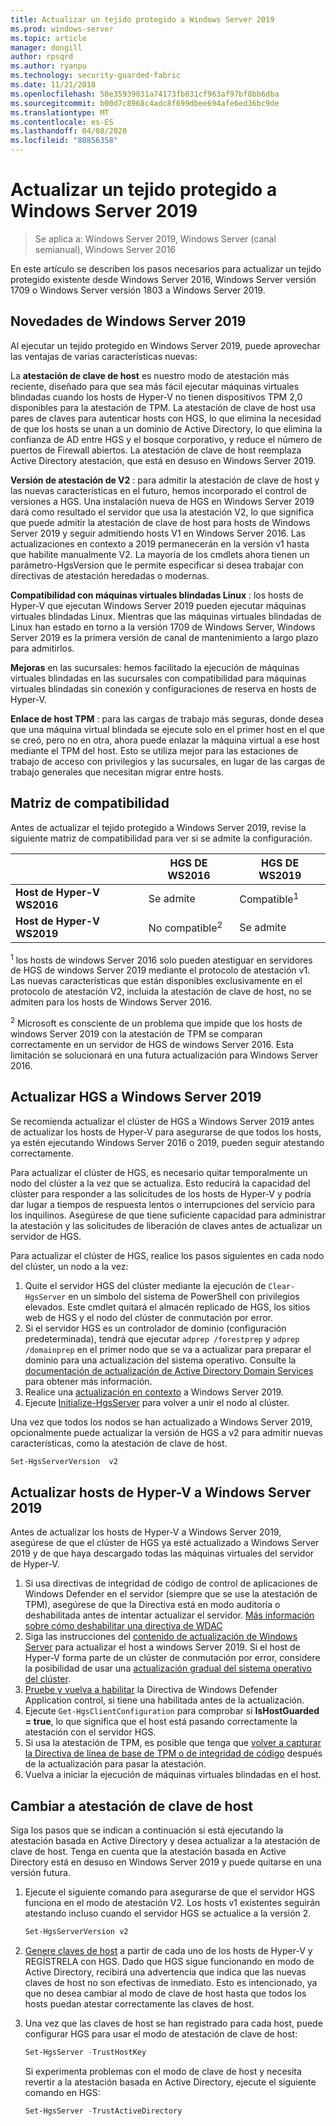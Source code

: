 ```yaml
---
title: Actualizar un tejido protegido a Windows Server 2019
ms.prod: windows-server
ms.topic: article
manager: dongill
author: rpsqrd
ms.author: ryanpu
ms.technology: security-guarded-fabric
ms.date: 11/21/2018
ms.openlocfilehash: 50e35939031a74173fb031cf963af97bf8bb6dba
ms.sourcegitcommit: b00d7c8968c4adc8f699dbee694afe6ed36bc9de
ms.translationtype: MT
ms.contentlocale: es-ES
ms.lasthandoff: 04/08/2020
ms.locfileid: "80856358"
---
```

# <a name="upgrade-a-guarded-fabric-to-windows-server-2019"></a>Actualizar un tejido protegido a Windows Server 2019

> Se aplica a: Windows Server 2019, Windows Server (canal semianual), Windows Server 2016

En este artículo se describen los pasos necesarios para actualizar un tejido protegido existente desde Windows Server 2016, Windows Server versión 1709 o Windows Server versión 1803 a Windows Server 2019.

## <a name="whats-new-in-windows-server-2019"></a>Novedades de Windows Server 2019

Al ejecutar un tejido protegido en Windows Server 2019, puede aprovechar las ventajas de varias características nuevas:

La **atestación de clave de host** es nuestro modo de atestación más reciente, diseñado para que sea más fácil ejecutar máquinas virtuales blindadas cuando los hosts de Hyper-V no tienen dispositivos TPM 2,0 disponibles para la atestación de TPM. La atestación de clave de host usa pares de claves para autenticar hosts con HGS, lo que elimina la necesidad de que los hosts se unan a un dominio de Active Directory, lo que elimina la confianza de AD entre HGS y el bosque corporativo, y reduce el número de puertos de Firewall abiertos. La atestación de clave de host reemplaza Active Directory atestación, que está en desuso en Windows Server 2019.

**Versión de atestación de V2** : para admitir la atestación de clave de host y las nuevas características en el futuro, hemos incorporado el control de versiones a HGS. Una instalación nueva de HGS en Windows Server 2019 dará como resultado el servidor que usa la atestación V2, lo que significa que puede admitir la atestación de clave de host para hosts de Windows Server 2019 y seguir admitiendo hosts V1 en Windows Server 2016. Las actualizaciones en contexto a 2019 permanecerán en la versión v1 hasta que habilite manualmente V2. La mayoría de los cmdlets ahora tienen un parámetro-HgsVersion que le permite especificar si desea trabajar con directivas de atestación heredadas o modernas.

**Compatibilidad con máquinas virtuales blindadas Linux** : los hosts de Hyper-V que ejecutan Windows Server 2019 pueden ejecutar máquinas virtuales blindadas Linux. Mientras que las máquinas virtuales blindadas de Linux han estado en torno a la versión 1709 de Windows Server, Windows Server 2019 es la primera versión de canal de mantenimiento a largo plazo para admitirlos.

**Mejoras** en las sucursales: hemos facilitado la ejecución de máquinas virtuales blindadas en las sucursales con compatibilidad para máquinas virtuales blindadas sin conexión y configuraciones de reserva en hosts de Hyper-V.

**Enlace de host TPM** : para las cargas de trabajo más seguras, donde desea que una máquina virtual blindada se ejecute solo en el primer host en el que se creó, pero no en otra, ahora puede enlazar la máquina virtual a ese host mediante el TPM del host. Esto se utiliza mejor para las estaciones de trabajo de acceso con privilegios y las sucursales, en lugar de las cargas de trabajo generales que necesitan migrar entre hosts.

## <a name="compatibility-matrix"></a>Matriz de compatibilidad

Antes de actualizar el tejido protegido a Windows Server 2019, revise la siguiente matriz de compatibilidad para ver si se admite la configuración.

|  | HGS DE WS2016 | HGS DE WS2019|
|---|---|---|
|**Host de Hyper-V WS2016** | Se admite | Compatible<sup>1</sup>|
|**Host de Hyper-V WS2019** | No compatible<sup>2</sup> | Se admite|

<sup>1</sup> los hosts de windows Server 2016 solo pueden atestiguar en servidores de HGS de windows Server 2019 mediante el protocolo de atestación v1. Las nuevas características que están disponibles exclusivamente en el protocolo de atestación V2, incluida la atestación de clave de host, no se admiten para los hosts de Windows Server 2016.

<sup>2</sup> Microsoft es consciente de un problema que impide que los hosts de windows Server 2019 con la atestación de TPM se comparan correctamente en un servidor de HGS de windows Server 2016. Esta limitación se solucionará en una futura actualización para Windows Server 2016.

## <a name="upgrade-hgs-to-windows-server-2019"></a>Actualizar HGS a Windows Server 2019

Se recomienda actualizar el clúster de HGS a Windows Server 2019 antes de actualizar los hosts de Hyper-V para asegurarse de que todos los hosts, ya estén ejecutando Windows Server 2016 o 2019, pueden seguir atestando correctamente.

Para actualizar el clúster de HGS, es necesario quitar temporalmente un nodo del clúster a la vez que se actualiza. Esto reducirá la capacidad del clúster para responder a las solicitudes de los hosts de Hyper-V y podría dar lugar a tiempos de respuesta lentos o interrupciones del servicio para los inquilinos. Asegúrese de que tiene suficiente capacidad para administrar la atestación y las solicitudes de liberación de claves antes de actualizar un servidor de HGS.

Para actualizar el clúster de HGS, realice los pasos siguientes en cada nodo del clúster, un nodo a la vez:

1.  Quite el servidor HGS del clúster mediante la ejecución de `Clear-HgsServer` en un símbolo del sistema de PowerShell con privilegios elevados. Este cmdlet quitará el almacén replicado de HGS, los sitios web de HGS y el nodo del clúster de conmutación por error.
2.  Si el servidor HGS es un controlador de dominio (configuración predeterminada), tendrá que ejecutar `adprep /forestprep` y `adprep /domainprep` en el primer nodo que se va a actualizar para preparar el dominio para una actualización del sistema operativo. Consulte la [documentación de actualización de Active Directory Domain Services](https://docs.microsoft.com/windows-server/identity/ad-ds/deploy/upgrade-domain-controllers#supported-in-place-upgrade-paths) para obtener más información.
3.  Realice una [actualización en contexto](../../get-started-19/install-upgrade-migrate-19.md) a Windows Server 2019.
4.  Ejecute [Initialize-HgsServer](guarded-fabric-configure-additional-hgs-nodes.md) para volver a unir el nodo al clúster.

Una vez que todos los nodos se han actualizado a Windows Server 2019, opcionalmente puede actualizar la versión de HGS a v2 para admitir nuevas características, como la atestación de clave de host.

```powershell
Set-HgsServerVersion  v2
```

## <a name="upgrade-hyper-v-hosts-to-windows-server-2019"></a>Actualizar hosts de Hyper-V a Windows Server 2019

Antes de actualizar los hosts de Hyper-V a Windows Server 2019, asegúrese de que el clúster de HGS ya esté actualizado a Windows Server 2019 y de que haya descargado todas las máquinas virtuales del servidor de Hyper-V.

1.  Si usa directivas de integridad de código de control de aplicaciones de Windows Defender en el servidor (siempre que se use la atestación de TPM), asegúrese de que la Directiva está en modo auditoría o deshabilitada antes de intentar actualizar el servidor. [Más información sobre cómo deshabilitar una directiva de WDAC](https://docs.microsoft.com/windows/security/threat-protection/windows-defender-application-control/disable-windows-defender-application-control-policies)
2.  Siga las instrucciones del [contenido de actualización de Windows Server](../../upgrade/upgrade-overview.md) para actualizar el host a windows Server 2019. Si el host de Hyper-V forma parte de un clúster de conmutación por error, considere la posibilidad de usar una [actualización gradual del sistema operativo del clúster](../../failover-clustering/Cluster-Operating-System-Rolling-Upgrade.md).
3.  [Pruebe y vuelva a habilitar](https://docs.microsoft.com/windows/security/threat-protection/windows-defender-application-control/audit-windows-defender-application-control-policies) la Directiva de Windows Defender Application control, si tiene una habilitada antes de la actualización.
4.  Ejecute `Get-HgsClientConfiguration` para comprobar si **IsHostGuarded = true**, lo que significa que el host está pasando correctamente la atestación con el servidor HGS.
5.  Si usa la atestación de TPM, es posible que tenga que [volver a capturar la Directiva de línea de base de TPM o de integridad de código](guarded-fabric-add-host-information-for-tpm-trusted-attestation.md) después de la actualización para pasar la atestación.
6.  Vuelva a iniciar la ejecución de máquinas virtuales blindadas en el host.

## <a name="switch-to-host-key-attestation"></a>Cambiar a atestación de clave de host

Siga los pasos que se indican a continuación si está ejecutando la atestación basada en Active Directory y desea actualizar a la atestación de clave de host. Tenga en cuenta que la atestación basada en Active Directory está en desuso en Windows Server 2019 y puede quitarse en una versión futura.

1.  Ejecute el siguiente comando para asegurarse de que el servidor HGS funciona en el modo de atestación V2. Los hosts v1 existentes seguirán atestando incluso cuando el servidor HGS se actualice a la versión 2.

    ```powershell
    Set-HgsServerVersion v2
    ```

2.  [Genere claves de host](guarded-fabric-create-host-key.md) a partir de cada uno de los hosts de Hyper-V y REGÍSTRELA con HGS. Dado que HGS sigue funcionando en modo de Active Directory, recibirá una advertencia que indica que las nuevas claves de host no son efectivas de inmediato. Esto es intencionado, ya que no desea cambiar al modo de clave de host hasta que todos los hosts puedan atestar correctamente las claves de host.

3.  Una vez que las claves de host se han registrado para cada host, puede configurar HGS para usar el modo de atestación de clave de host:

    ```powershell
    Set-HgsServer -TrustHostKey
    ```

    Si experimenta problemas con el modo de clave de host y necesita revertir a la atestación basada en Active Directory, ejecute el siguiente comando en HGS:

    ```powershell
    Set-HgsServer -TrustActiveDirectory
    ```
